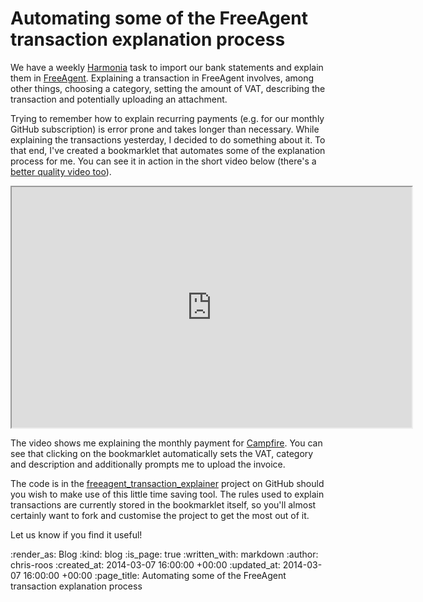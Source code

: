 Automating some of the FreeAgent transaction explanation process
=======

We have a weekly [Harmonia][] task to import our bank statements and explain them in [FreeAgent][]. Explaining a transaction in FreeAgent involves, among other things, choosing a category, setting the amount of VAT, describing the transaction and potentially uploading an attachment.

Trying to remember how to explain recurring payments (e.g. for our monthly GitHub subscription) is error prone and takes longer than necessary. While explaining the transactions yesterday, I decided to do something about it. To that end, I've created a bookmarklet that automates some of the explanation process for me. You can see it in action in the short video below (there's a [better quality video too](https://docs.google.com/a/gofreerange.com/file/d/0Byppog2awIncRjVnd2M4THlzMVU)).

<iframe src="https://docs.google.com/a/gofreerange.com/file/d/0Byppog2awIncRjVnd2M4THlzMVU/preview" width="640" height="385"></iframe>

The video shows me explaining the monthly payment for [Campfire][]. You can see that clicking on the bookmarklet automatically sets the VAT, category and description and additionally prompts me to upload the invoice.

The code is in the [freeagent_transaction_explainer][] project on GitHub should you wish to make use of this little time saving tool. The rules used to explain transactions are currently stored in the bookmarklet itself, so you'll almost certainly want to fork and customise the project to get the most out of it.

Let us know if you find it useful!

[Campfire]: https://campfirenow.com/
[FreeAgent]: http://www.freeagent.com/
[freeagent_transaction_explainer]: https://github.com/freerange/freeagent_transaction_explainer
[Harmonia]: https://harmonia.io/

:render_as: Blog
:kind: blog
:is_page: true
:written_with: markdown
:author: chris-roos
:created_at: 2014-03-07 16:00:00 +00:00
:updated_at: 2014-03-07 16:00:00 +00:00
:page_title: Automating some of the FreeAgent transaction explanation process

